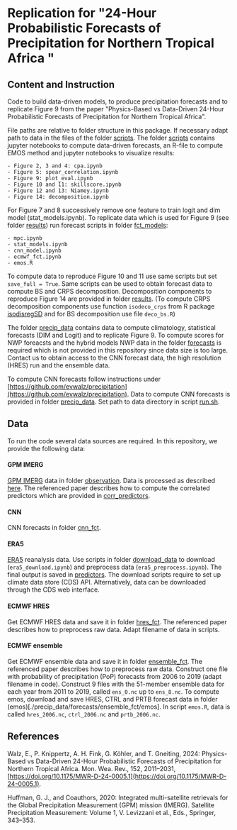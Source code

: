 # Replication for "24-Hour Probabilistic Forecasts of Precipitation for Northern Tropical Africa "

## Content and Instruction
Code to build data-driven models, to produce precipitation forecasts and to replicate Figure 9 from the paper "Physics-Based vs Data-Driven 24-Hour Probabilistic Forecasts of Precipitation for Northern Tropical Africa".

File paths are relative to folder structure in this package. If necessary adapt path to data in the files of the folder [scripts](./scripts/). The folder [scripts](./scripts/) contains jupyter notebooks to compute data-driven forecasts, an R-file to compute EMOS method and jupyter notebooks to visualize results:
    
    - Figure 2, 3 and 4: cpa.ipynb 
    - Figure 5: spear_correlation.ipynb 
    - Figure 9: plot_eval.ipynb
    - Figure 10 and 11: skillscore.ipynb
    - Figure 12 and 13: Niamey.ipynb
    - Figure 14: decomposition.ipynb

For Figure 7 and 8 successively remove one feature to train logit and dim model (stat_models.ipynb). To replicate data which is used for Figure 9 (see folder [results](./precip_data/results/)) run forecast scripts in folder [fct_models](./scripts/fct_models/): 

    - mpc.ipynb
    - stat_models.ipynb
    - cnn_model.ipynb
    - ecmwf_fct.ipynb 
    - emos.R
 
To compute data to reproduce Figure 10 and 11 use same scripts but set `save_full = True`. Same scripts can be used to obtain forecast data to compute BS and CRPS decomposition. Decomposition components to reproduce Figure 14 are provided in folder [results](./precip_data/results/). (To compute CRPS decomposition components use function `isodeco_crps` from R package [isodisregSD](https://github.com/evwalz/isodisregSD) and for BS decomposition use file `deco_bs.R`)

The folder [precip_data](./precip_data/) contains data to compute climatology, statistical forecasts (DIM and Logit) and to replicate Figure 9. To compute scores for NWP foreacsts and the hybrid models NWP data in the folder [forecasts](./precip_data/forecasts) is required which is not provided in this repository since data size is too large. Contact us to obtain access to the CNN forecast data, the high resolution (HRES) run and the ensemble data.

To compute CNN forecasts follow instructions under [https://github.com/evwalz/precipitation](https://github.com/evwalz/precipitation). Data to compute CNN forecasts is provided in folder [precip_data](./precip_data/). Set path to data directory in script [run.sh](https://github.com/evwalz/precipitation/tree/main/run).

## Data
To run the code several data sources are required. In this repository, we provide the following data:

#### GPM IMERG

 [GPM IMERG](https://gpm.nasa.gov/data/imerg) data in folder [observation](./precip_data/observation). Data is processed as described [here](https://github.com/evwalz/epc). The referenced paper describes how to compute the correlated predictors which are provided in [corr_predictors](./precip_data/corr_predictors).

#### CNN
CNN forecasts in folder [cnn_fct](./precip_data/forecasts/cnn_fct).

#### ERA5

[ERA5](https://www.ecmwf.int/en/forecasts/dataset/ecmwf-reanalysis-v5) reanalysis data.
    Use scripts in folder [download_data](./scripts/download_data/) 
    to download (`era5_download.ipynb`) and preprocess data (`era5_preprocess.ipynb`). 
    The final output is saved in [predictors](./precip_data/predictors). 
    The download scripts require to set up climate data store (CDS) API. 
    Alternatively, data can be downloaded through the CDS web interface. 

#### ECMWF HRES
Get ECMWF HRES data and save it in folder [hres_fct](./precip_data/forecasts/hres_fct). 
    The referenced paper describes how to preprocess raw data. 
    Adapt filename of data in scripts. 

#### ECMWF ensemble
Get ECMWF ensemble data and save it in folder [ensemble_fct](./precip_data/forecasts/ensemble_fct).
    The referenced paper describes how to preprocess raw data. 
    Construct one file with probability of precipitation (PoP) forecasts 
    from 2006 to 2019 (adapt filename in code).
    Construct 9 files with the 51-member ensemble data for each year from 2011 to 2019,
    called `ens_0.nc` up to `ens_8.nc`. 
    To compute emos, download and save HRES, CTRL and PRTB forecast data in folder (emos)[./precip_data/forecasts/ensemble_fct/emos]. 
    In script `emos.R`, data is called `hres_2006.nc`, `ctrl_2006.nc` and `prtb_2006.nc`. 

<!--from [MARS](https://confluence.ecmwf.int/display/CEMS/MARS) archive -->

## References
Walz, E., P. Knippertz, A. H. Fink, G. Köhler, and T. Gneiting, 2024: Physics-Based vs Data-Driven 24-Hour Probabilistic Forecasts of Precipitation for Northern Tropical Africa. Mon. Wea. Rev., 152, 2011–2031, [https://doi.org/10.1175/MWR-D-24-0005.1](https://doi.org/10.1175/MWR-D-24-0005.1). 

Huffman, G. J., and Coauthors, 2020: Integrated multi-satellite retrievals for the Global Precipitation Measurement (GPM) mission (IMERG). Satellite Precipitation Measurement:
Volume 1, V. Levizzani et al., Eds., Springer, 343–353.



